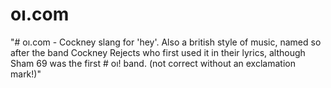 # oı.com
"# oı.com - Cockney slang for 'hey'. Also a british style of music, named so after the band Cockney Rejects who first used it in their lyrics, although Sham 69 was the first # oı! band. (not correct without an exclamation mark!)"
